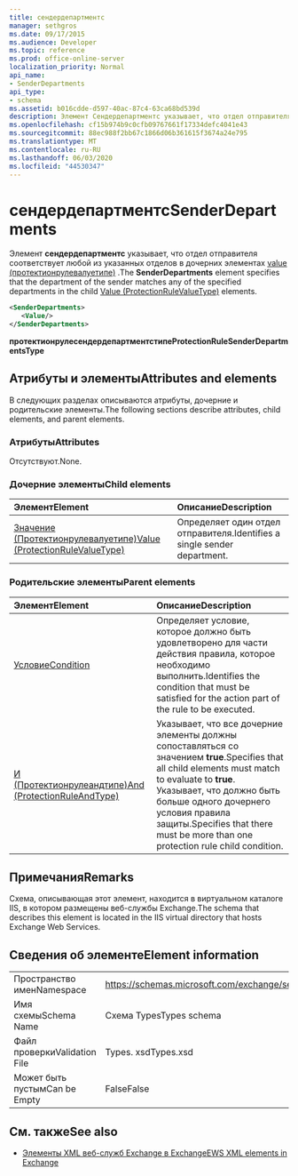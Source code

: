 ```yaml
---
title: сендердепартментс
manager: sethgros
ms.date: 09/17/2015
ms.audience: Developer
ms.topic: reference
ms.prod: office-online-server
localization_priority: Normal
api_name:
- SenderDepartments
api_type:
- schema
ms.assetid: b016cdde-d597-40ac-87c4-63ca68bd539d
description: Элемент Сендердепартментс указывает, что отдел отправителя соответствует любой из указанных отделов в дочерних элементах value (Протектионрулевалуетипе).
ms.openlocfilehash: cf15b974b9c0cfb09767661f17334defc4041e43
ms.sourcegitcommit: 88ec988f2bb67c1866d06b361615f3674a24e795
ms.translationtype: MT
ms.contentlocale: ru-RU
ms.lasthandoff: 06/03/2020
ms.locfileid: "44530347"
---
```

# <a name="senderdepartments"></a><span data-ttu-id="64a94-103">сендердепартментс</span><span class="sxs-lookup"><span data-stu-id="64a94-103">SenderDepartments</span></span>

<span data-ttu-id="64a94-104">Элемент **сендердепартментс** указывает, что отдел отправителя соответствует любой из указанных отделов в дочерних элементах [value (протектионрулевалуетипе)](value-protectionrulevaluetype.md) .</span><span class="sxs-lookup"><span data-stu-id="64a94-104">The **SenderDepartments** element specifies that the department of the sender matches any of the specified departments in the child [Value (ProtectionRuleValueType)](value-protectionrulevaluetype.md) elements.</span></span> 
  
```XML
<SenderDepartments>
   <Value/>
</SenderDepartments>
```

 <span data-ttu-id="64a94-105">**протектионрулесендердепартментстипе**</span><span class="sxs-lookup"><span data-stu-id="64a94-105">**ProtectionRuleSenderDepartmentsType**</span></span>
## <a name="attributes-and-elements"></a><span data-ttu-id="64a94-106">Атрибуты и элементы</span><span class="sxs-lookup"><span data-stu-id="64a94-106">Attributes and elements</span></span>

<span data-ttu-id="64a94-107">В следующих разделах описываются атрибуты, дочерние и родительские элементы.</span><span class="sxs-lookup"><span data-stu-id="64a94-107">The following sections describe attributes, child elements, and parent elements.</span></span>
  
### <a name="attributes"></a><span data-ttu-id="64a94-108">Атрибуты</span><span class="sxs-lookup"><span data-stu-id="64a94-108">Attributes</span></span>

<span data-ttu-id="64a94-109">Отсутствуют.</span><span class="sxs-lookup"><span data-stu-id="64a94-109">None.</span></span>
  
### <a name="child-elements"></a><span data-ttu-id="64a94-110">Дочерние элементы</span><span class="sxs-lookup"><span data-stu-id="64a94-110">Child elements</span></span>

|<span data-ttu-id="64a94-111">**Элемент**</span><span class="sxs-lookup"><span data-stu-id="64a94-111">**Element**</span></span>|<span data-ttu-id="64a94-112">**Описание**</span><span class="sxs-lookup"><span data-stu-id="64a94-112">**Description**</span></span>|
|:-----|:-----|
|[<span data-ttu-id="64a94-113">Значение (Протектионрулевалуетипе)</span><span class="sxs-lookup"><span data-stu-id="64a94-113">Value (ProtectionRuleValueType)</span></span>](value-protectionrulevaluetype.md) <br/> |<span data-ttu-id="64a94-114">Определяет один отдел отправителя.</span><span class="sxs-lookup"><span data-stu-id="64a94-114">Identifies a single sender department.</span></span>  <br/> |
   
### <a name="parent-elements"></a><span data-ttu-id="64a94-115">Родительские элементы</span><span class="sxs-lookup"><span data-stu-id="64a94-115">Parent elements</span></span>

|<span data-ttu-id="64a94-116">**Элемент**</span><span class="sxs-lookup"><span data-stu-id="64a94-116">**Element**</span></span>|<span data-ttu-id="64a94-117">**Описание**</span><span class="sxs-lookup"><span data-stu-id="64a94-117">**Description**</span></span>|
|:-----|:-----|
|[<span data-ttu-id="64a94-118">Условие</span><span class="sxs-lookup"><span data-stu-id="64a94-118">Condition</span></span>](condition.md) <br/> |<span data-ttu-id="64a94-119">Определяет условие, которое должно быть удовлетворено для части действия правила, которое необходимо выполнить.</span><span class="sxs-lookup"><span data-stu-id="64a94-119">Identifies the condition that must be satisfied for the action part of the rule to be executed.</span></span>  <br/> |
|[<span data-ttu-id="64a94-120">И (Протектионрулеандтипе)</span><span class="sxs-lookup"><span data-stu-id="64a94-120">And (ProtectionRuleAndType)</span></span>](and-protectionruleandtype.md) <br/> |<span data-ttu-id="64a94-121">Указывает, что все дочерние элементы должны сопоставляться со значением **true**.</span><span class="sxs-lookup"><span data-stu-id="64a94-121">Specifies that all child elements must match to evaluate to **true**.</span></span> <span data-ttu-id="64a94-122">Указывает, что должно быть больше одного дочернего условия правила защиты.</span><span class="sxs-lookup"><span data-stu-id="64a94-122">Specifies that there must be more than one protection rule child condition.</span></span>  <br/> |
   
## <a name="remarks"></a><span data-ttu-id="64a94-123">Примечания</span><span class="sxs-lookup"><span data-stu-id="64a94-123">Remarks</span></span>

<span data-ttu-id="64a94-124">Схема, описывающая этот элемент, находится в виртуальном каталоге IIS, в котором размещены веб-службы Exchange.</span><span class="sxs-lookup"><span data-stu-id="64a94-124">The schema that describes this element is located in the IIS virtual directory that hosts Exchange Web Services.</span></span>
  
## <a name="element-information"></a><span data-ttu-id="64a94-125">Сведения об элементе</span><span class="sxs-lookup"><span data-stu-id="64a94-125">Element information</span></span>

|||
|:-----|:-----|
|<span data-ttu-id="64a94-126">Пространство имен</span><span class="sxs-lookup"><span data-stu-id="64a94-126">Namespace</span></span>  <br/> |https://schemas.microsoft.com/exchange/services/2006/types  <br/> |
|<span data-ttu-id="64a94-127">Имя схемы</span><span class="sxs-lookup"><span data-stu-id="64a94-127">Schema Name</span></span>  <br/> |<span data-ttu-id="64a94-128">Схема Types</span><span class="sxs-lookup"><span data-stu-id="64a94-128">Types schema</span></span>  <br/> |
|<span data-ttu-id="64a94-129">Файл проверки</span><span class="sxs-lookup"><span data-stu-id="64a94-129">Validation File</span></span>  <br/> |<span data-ttu-id="64a94-130">Types. xsd</span><span class="sxs-lookup"><span data-stu-id="64a94-130">Types.xsd</span></span>  <br/> |
|<span data-ttu-id="64a94-131">Может быть пустым</span><span class="sxs-lookup"><span data-stu-id="64a94-131">Can be Empty</span></span>  <br/> |<span data-ttu-id="64a94-132">False</span><span class="sxs-lookup"><span data-stu-id="64a94-132">False</span></span>  <br/> |
   
## <a name="see-also"></a><span data-ttu-id="64a94-133">См. также</span><span class="sxs-lookup"><span data-stu-id="64a94-133">See also</span></span>



- [<span data-ttu-id="64a94-134">Элементы XML веб-служб Exchange в Exchange</span><span class="sxs-lookup"><span data-stu-id="64a94-134">EWS XML elements in Exchange</span></span>](ews-xml-elements-in-exchange.md)

